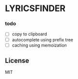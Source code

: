 # LYRICSFINDER

### todo
- [ ] copy to clipboard
- [ ] autocomplete using prefix tree
- [ ] caching using memoization

## License
MIT